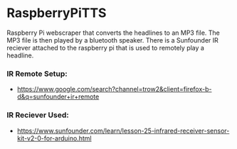 # RaspberryPiTTS
Raspberry Pi webscraper that converts the headlines to an MP3 file. The MP3 file is then played by a bluetooth speaker. There is a Sunfounder IR reciever attached to the raspberry pi that is used to remotely play a headline.

### IR Remote Setup:
* https://www.google.com/search?channel=trow2&client=firefox-b-d&q=sunfounder+ir+remote

### IR Reciever Used:
* https://www.sunfounder.com/learn/lesson-25-infrared-receiver-sensor-kit-v2-0-for-arduino.html

